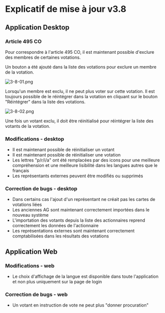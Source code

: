 # Explicatif de mise à jour v3.8


## Application Desktop

### Article 495 CO
Pour correspondre à l'article 495 CO, il est maintenant possible d'exclure des membres de certaines votations. 

Un bouton a été ajouté dans la liste des votations pour exclure un membre de la votation. 

![3-8-01.png](3-8_01.png)

Lorsqu'un membre est exclu, il ne peut plus voter sur cette votation. Il est toujours possible de le réintégrer dans la votation en cliquant sur le bouton "Réintégrer" dans la liste des votations.

![3-8-02.png](3-8_02.png)

Une fois un votant exclu, il doit être réinitialisé pour réintégrer la liste des votants de la votation.

### Modifications - desktop
- Il est maintenant possible de réinitialiser un votant
- Il est maintenant possible de réinitialiser une votation
- Les lettres "p/r/i/a" ont été remplacées par des icons pour une meilleure compréhension et une meilleure lisibilité dans les langues autres que le français
- Les représentants externes peuvent être modifiés ou supprimés


### Correction de bugs - desktop
- Dans certains cas l'ajout d'un représentant ne créait pas les cartes de votations liées
- Les anciennes AG sont maintenant correctement importées dans le nouveau système
- L'importation des votants depuis la liste des actionnaires reprend correctement les données de l'actionnaire
- Les représentations externes sont maintenant correctement comptabilisées dans les résultats des votations




## Application Web

### Modifications - web
- Le choix d'affichage de la langue est disponible dans toute l'application et non plus uniquement sur la page de login


### Correction de bugs - web
- Un votant en instruction de vote ne peut plus "donner procuration"
